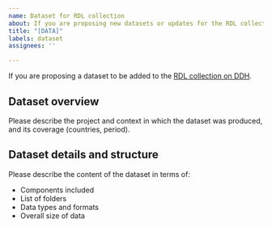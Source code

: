 ```yaml
---
name: Dataset for RDL collection
about: If you are proposing new datasets or updates for the RDL collection
title: "[DATA]"
labels: dataset
assignees: ''

---
```


If you are proposing a dataset to be added to the [RDL collection on DDH](https://datacatalog.worldbank.org/int/search?fq=(identification%2Fcollection_code%2Fany(col:col%20eq%20%27RDL%27))&q=&sort=last_updated_date%20desc).

## Dataset overview

Please describe the project and context in which the dataset was produced, and its coverage (countries, period).

## Dataset details and structure

Please describe the content of the dataset in terms of:

- Components included
- List of folders
- Data types and formats
- Overall size of data

